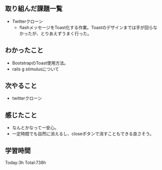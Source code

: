 ## 取り組んだ課題一覧
- Twitterクローン
  - flashメッセージをToast化する作業。Toastのデザインまでは手が回らなかったが、とりあえずうまく行った。   

## わかったこと
- BootstrapのToast使用方法。
- rails g stimulusについて     

## 次やること
- twitterクローン　

## 感じたこと
- なんとかなって一安心。
- 一定時間でも自然に消えるし、closeボタンで消すこともできる良さそう。
  
## 学習時間
Today:3h
Total:738h